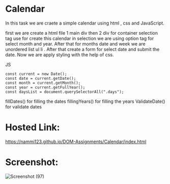# Calendar
In this task we are craete a simple calendar using html , css and JavaScript.

first we are create a html file 1 main div then 2 div for container selection tag use for create this calendar in selection we are using option tag 
for select month and year.
After that for months date and week we are unordered list ul li .
After that create a form for select date and submit the date.
Now we are apply styling with the help of css.

JS 

```
const current = new Date();
const date = current.getDate();
const month = current.getMonth();
const year = current.getFullYear();
const daysList = document.querySelectorAll(".days");
```

fillDates() for filling the dates
fillingYears() for filling the years
ValidateDate() for validate dates

# Hosted Link: 
https://nammi123.github.io/DOM-Assignments/Calendar/index.html

# Screenshot: 
![Screenshot (97)](https://github.com/nammi123/DOM-Assignments/assets/96935962/dbd7bbe8-e60b-4a89-996c-1ce32611eaee)
